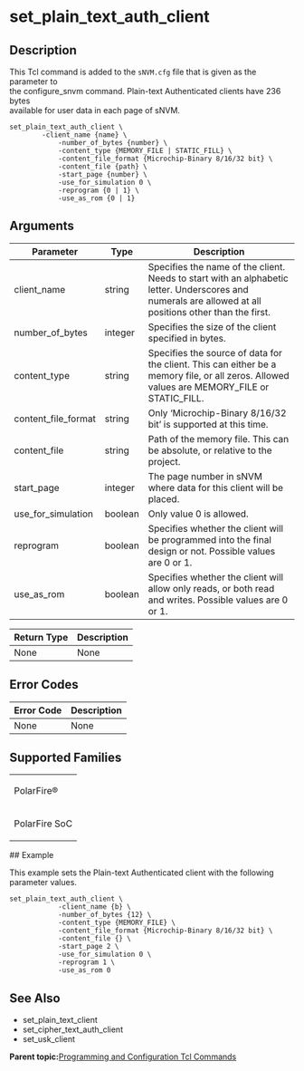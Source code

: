 # set\_plain\_text\_auth\_client

## Description

This Tcl command is added to the `sNVM.cfg` file that is given as the parameter to<br /> the configure\_snvm command. Plain-text Authenticated clients have 236 bytes<br /> available for user data in each page of sNVM.

```
set_plain_text_auth_client \
	    -client_name {name} \
            -number_of_bytes {number} \
            -content_type {MEMORY_FILE | STATIC_FILL} \
            -content_file_format {Microchip-Binary 8/16/32 bit} \
            -content_file {path} \
            -start_page {number} \
            -use_for_simulation 0 \
            -reprogram {0 | 1} \
            -use_as_rom {0 | 1}
```

## Arguments

|Parameter|Type|Description|
|---------|----|-----------|
|client\_name|string|Specifies the name of the client. Needs to start with an alphabetic letter. Underscores and numerals are allowed at all positions other than the first.|
|number\_of\_bytes|integer|Specifies the size of the client specified in bytes.|
|content\_type|string|Specifies the source of data for the client. This can either be a memory file, or all zeros. Allowed values are MEMORY\_FILE or STATIC\_FILL.|
|content\_file\_format|string|Only ‘Microchip-Binary 8/16/32 bit’ is supported at this time.|
|content\_file|string|Path of the memory file. This can be absolute, or relative to the project.|
|start\_page|integer|The page number in sNVM where data for this client will be placed.|
|use\_for\_simulation|boolean|Only value 0 is allowed.|
|reprogram|boolean|Specifies whether the client will be programmed into the final design or not. Possible values are 0 or 1.|
|use\_as\_rom|boolean|Specifies whether the client will allow only reads, or both read and writes. Possible values are 0 or 1.|

|Return Type|Description|
|-----------|-----------|
|None|None|

## Error Codes

|Error Code|Description|
|----------|-----------|
|None|None|

## Supported Families

<table id="GUID-D109EA71-75BC-4D0F-83D7-F843C7F3406A"><tbody><tr><td>

PolarFire®

</td></tr><tr><td>

PolarFire SoC

</td></tr></tbody>
</table>## Example

This example sets the Plain-text Authenticated client with the following parameter values.

```
set_plain_text_auth_client \
            -client_name {b} \
            -number_of_bytes {12} \
            -content_type {MEMORY_FILE} \
            -content_file_format {Microchip-Binary 8/16/32 bit} \
            -content_file {} \
            -start_page 2 \
            -use_for_simulation 0 \
            -reprogram 1 \
            -use_as_rom 0
```

## See Also

-   set\_plain\_text\_client
-   set\_cipher\_text\_auth\_client
-   set\_usk\_client

**Parent topic:**[Programming and Configuration Tcl Commands](GUID-B021E93C-650D-42F1-B90A-AE43EE93E641.md)

